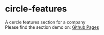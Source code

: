 # circle-features
A cercle features section for a company \
Please find the section demo on: [Github Pages](https://themehdiq.github.io/circle-features/)
